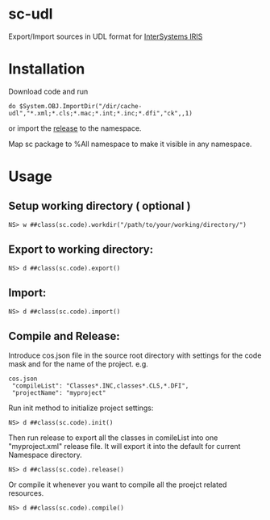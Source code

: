 # sc-udl
Export/Import sources in UDL format for [InterSystems IRIS](http://www.intersystems.com/our-products/cache/cache-overview/)

# Installation
Download code and run
```
do $System.OBJ.ImportDir("/dir/cache-udl","*.xml;*.cls;*.mac;*.int;*.inc;*.dfi","ck",,1)
```
or
import the [release](https://github.com/intersystems-ru/cache-udl/releases) to the namespace.

Map sc package to %All namespace to make it visible in any namespace.

# Usage

## Setup working directory ( optional )
```
NS> w ##class(sc.code).workdir("/path/to/your/working/directory/")
```
## Export to working directory:
```
NS> d ##class(sc.code).export()
```
## Import:
```
NS> d ##class(sc.code).import()
```

## Compile and Release:

Introduce cos.json file in the source root directory with settings for the code mask and for the name of the project. e.g.
```
cos.json
 "compileList": "Classes*.INC,classes*.CLS,*.DFI",
 "projectName": "myproject"
```
Run init method to initialize project settings:
```
NS> d ##class(sc.code).init()
```
Then run release to export all the classes in comileList into one "myproject.xml" release file. It will export it into the default for current Namespace directory.
```
NS> d ##class(sc.code).release()
```
Or compile it whenever you want to compile all the proejct related resources.
```
NS> d ##class(sc.code).compile()
```





